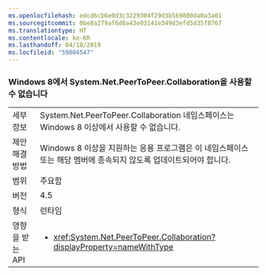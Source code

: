 ```yaml
---
ms.openlocfilehash: edcd6cb6e0d3c3229304f29d3b569800da0a3a01
ms.sourcegitcommit: 0be8a279af6d8a43e03141e349d3efd5d35f8767
ms.translationtype: HT
ms.contentlocale: ko-KR
ms.lasthandoff: 04/18/2019
ms.locfileid: "59804547"
---
```

### <a name="systemnetpeertopeercollaboration-unavailable-on-windows-8"></a>Windows 8에서 System.Net.PeerToPeer.Collaboration을 사용할 수 없습니다

|   |   |
|---|---|
|세부 정보|System.Net.PeerToPeer.Collaboration 네임스페이스는 Windows 8 이상에서 사용할 수 없습니다.|
|제안 해결 방법|Windows 8 이상을 지원하는 응용 프로그램은 이 네임스페이스 또는 해당 멤버에 종속되지 않도록 업데이트되어야 합니다.|
|범위|주요함|
|버전|4.5|
|형식|런타임|
|영향을 받는 API|<ul><li><xref:System.Net.PeerToPeer.Collaboration?displayProperty=nameWithType></li></ul>|
